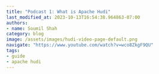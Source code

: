 ```yaml
---
title: "Podcast 1: What is Apache Hudi"
last_modified_at: 2023-10-13T16:54:38.964863-07:00
authors:
- name: Soumil Shah
category: blog
image: /assets/images/hudi-video-page-default.png
navigate: "https://www.youtube.com/watch?v=wco8ZkgF9QU"
tags:
- guide
- apache hudi
---
```

